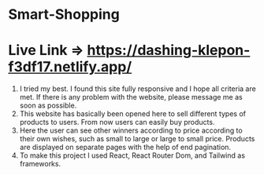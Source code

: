 # Smart-Shopping
# Live Link => https://dashing-klepon-f3df17.netlify.app/

1. I tried my best. I found this site fully responsive and I hope all criteria are met. If there is any problem with the website, please message me as soon as possible.
2. This website has basically been opened here to sell different types of products to users. From now users can easily buy products.
3.  Here the user can see other winners according to price according to their own wishes, such as small to large or large to small price. Products are displayed on separate pages with the help of end pagination.
4.  To make this project I used React, React Router Dom, and Tailwind as frameworks.


